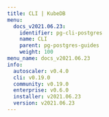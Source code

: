 ```yaml
---
title: CLI | KubeDB
menu:
  docs_v2021.06.23:
    identifier: pg-cli-postgres
    name: CLI
    parent: pg-postgres-guides
    weight: 100
menu_name: docs_v2021.06.23
info:
  autoscaler: v0.4.0
  cli: v0.19.0
  community: v0.19.0
  enterprise: v0.6.0
  installer: v2021.06.23
  version: v2021.06.23
---
```


